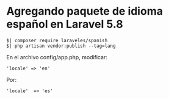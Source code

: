 # Agregando paquete de idioma español en Laravel 5.8

```
$| composer require laraveles/spanish
$| php artisan vendor:publish --tag=lang
```

En el archivo config/app.php, modificar:

```
'locale' => 'en'
```

Por:
```
'locale'  => 'es'
```
